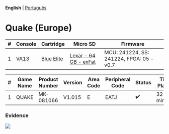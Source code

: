 **English** | [Português](pt-br.md)

# Quake (Europe)

| #   | Console                                          | Cartridge                                                                          | Micro SD                                                                     | Firmware                                 |
| --- | ------------------------------------------------ | ---------------------------------------------------------------------------------- | ---------------------------------------------------------------------------- | ---------------------------------------- |
| 1   | [VA13](../../../../Info/Consoles/VA13/README.md) | [Blue Elite](../../../../Info/Cartridges/GuangzhouSanStarOnlineShop/1.6/README.md) | [Lexar - 64 GB - exFat](../../../../Info/SdCards/Lexar/64GB/exfat/README.md) | MCU: 241224, SS: 241224, FPGA: 05 - v0.7 |

| #   | Game Name | Product Number | Version | Area Code | Peripheral Code | Status             | Time Played |
| --- | --------- | -------------- | ------- | --------- | --------------- | ------------------ | ----------- |
| 1   | QUAKE     | MK-081066      | V1.015  | E         | EATJ            | :heavy_check_mark: | 32 minutes  |

### Evidence

[![](https://img.youtube.com/vi/CqcxlSQEkxc/0.jpg)](https://www.youtube.com/watch?v=CqcxlSQEkxc)
